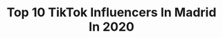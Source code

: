 ---
title: Top 10 TikTok Influencers In Madrid In 2020
description: >-
  Find top TikTok influencers in Madrid in 2020. Most popular hashtags: #parati #fyp #xyzbca.
platform: TikTok
hits: 202
text_top: Analyze the best TikTok profiles on inBeat.
text_bottom: Our database aggregates 202 TikTok influencers like this in Madrid, Spain for you to collaborate.
profiles:
  - username: "rodrigokun6"
    fullname: >-
      Rodrigo Kun
    bio: >-
      MADRID 🇪🇸
    location: "Spain"
    followers: 3584
    engagement: 564
    commentsToLikes: 0.043619
    id: ckbqmxade7tk20j23s20zrduj
    verified: false
    hashtags: "#paraiso, #spain, #madrid, #mallorca"
  - username: "dianamilagrosco10"
    fullname: >-
      ✨DIANA MILAGROS✨
    bio: >-
      Sígueme en IG y YouTube♥️ Código SHEIN: dianamilag (15%) 200k los amo♥️🌍 Madrid
    location: "Spain"
    followers: 212600
    engagement: 1871
    commentsToLikes: 0.035756
    id: ck9m0yvklciy60j78u7jk2iyt
    verified: false
    hashtags: "#comedia, #trend, #redbulldanceyourstyle, #fyp"
  - username: "aaamalia"
    fullname: >-
      Alia👼🏼🖤
    bio: >-
      Madrid 🇪🇸 Eighteen 👼🏼 🦋💗🧚🏼‍♀️
    location: "Spain"
    followers: 1000000
    engagement: 2058
    commentsToLikes: 0.014532
    id: ck903svmudm6w0j78tigc9phl
    verified: false
    hashtags: "#parati, #greenscreen, #greenscreenvideo, #fyp"
  - username: "adrinhooo"
    fullname: >-
      Adrinho
    bio: >-
      🚨INSTA y YOUTUBE ↗️ Madrid📍 2/3 strikes @adrinhooo2 por si baneo New VLOG👇🏼
    location: "Spain"
    followers: 120700
    engagement: 1285
    commentsToLikes: 0.038484
    id: ckd1985itqvlb0j23ym84wro5
    verified: false
    hashtags: "#foryoupage, #like, #humor, #xyzbca"
  - username: "selmilan"
    fullname: >-
      Selena Milán👑
    bio: >-
      CEO of Chulita 😚🤟🏼 Presidenta de España 🤠 madridddd ✨ 500k?🥺
    location: "Spain"
    followers: 471500
    engagement: 2209
    commentsToLikes: 0.011596
    id: ckck4pjdlp9ch0j23nhusnwgm
    verified: true
    hashtags: "#voiceeffects"
  - username: "iitts.aleee"
    fullname: >-
      Alejandra 💜
    bio: >-
      📍Madrid, Spain📍 🎭Comedian🎭 Age: 19✨ MIS CHIQUITINES! ❤️
    location: "Spain"
    followers: 559500
    engagement: 2149
    commentsToLikes: 0.010968
    id: ck8saajqi1auk0j78z0e6fqaw
    verified: false
    hashtags: "#pov, #parati, #comedia, #happy"
  - username: "ewimsad"
    fullname: >-
      lena
    bio: >-
      𝕺𝖓 𝖂𝖊𝖉𝖓𝖊𝖘𝖉𝖆𝖞𝖘 𝖜𝖊 𝖜𝖊𝖆𝖗 𝖇𝖑𝖆𝖈𝖐 madrid 22 ✨🖤
    location: "Spain"
    followers: 47400
    engagement: 2069
    commentsToLikes: 0.020547
    id: ck9shbznqsp6w0j78ab14502b
    verified: false
    hashtags: "#xyzbca, #comediaenespa, #alttiktok, #foryoupage"
  - username: "pablo.caba"
    fullname: >-
      PABLO CABA 
    bio: >-
      Madrid 📍 🥺 Sigueme en insta xfi 🥺 💙
    location: "Spain"
    followers: 133900
    engagement: 2352
    commentsToLikes: 0.014625
    id: ckb8zwnk3fl0q0j2368a2uig1
    verified: false
    hashtags: "#prati, #lentillas, #teamnaim, #2020"
  - username: "afedericca"
    fullname: >-
      Alexandra Federicca
    bio: >-
      Madrid 🇪🇸 - London 🇬🇧 Instagram: @afedericca info@alejandrablazquez.com
    location: "Spain"
    followers: 57100
    engagement: 1943
    commentsToLikes: 0.243221
    id: ckd0stnnsj1k10j23btx6ic39
    verified: true
    hashtags: "#foryou, #fyp, #parati, #palabras"
  - username: "hugokyoto"
    fullname: >-
      Hugo Kyoto🐺
    bio: >-
      📍Madrid 🇺🇸Michigan 📸Instagram: hugokyoto_ 📩dahurcontacto@gmail.com ¿500k?🥺
    location: "Spain"
    followers: 465400
    engagement: 2273
    commentsToLikes: 0.008796
    id: ckba92jbb1yye0j23idi0chdy
    verified: false
    hashtags: "#omegle, #exchangestudent, #usa, #citroenami"
---